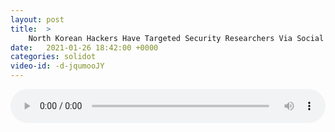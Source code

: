 ```yaml
---
layout: post
title:  >
    North Korean Hackers Have Targeted Security Researchers Via Social Media
date:   2021-01-26 18:42:00 +0000
categories: solidot
video-id: -d-jqumooJY
---
```


<audio src="/assets/9393fa4ec0c9d0f93e80f3b970b9f51c.mp3" style="width: 100%;" controls></audio>


